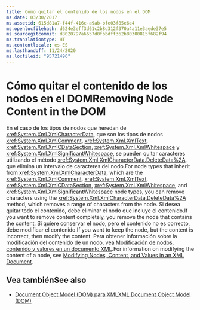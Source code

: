 ```yaml
---
title: Cómo quitar el contenido de los nodos en el DOM
ms.date: 03/30/2017
ms.assetid: 615d81a7-f44f-416c-a9ab-bfe03f85e6e4
ms.openlocfilehash: d624e3eff3d61c2b8d312f370a4a11e3aede37e5
ms.sourcegitcommit: d8020797a6657d0fbbdff362b80300815f682f94
ms.translationtype: HT
ms.contentlocale: es-ES
ms.lasthandoff: 11/24/2020
ms.locfileid: "95721496"
---
```

# <a name="removing-node-content-in-the-dom"></a><span data-ttu-id="6b74f-102">Cómo quitar el contenido de los nodos en el DOM</span><span class="sxs-lookup"><span data-stu-id="6b74f-102">Removing Node Content in the DOM</span></span>

<span data-ttu-id="6b74f-103">En el caso de los tipos de nodos que heredan de <xref:System.Xml.XmlCharacterData>, que son los tipos de nodos <xref:System.Xml.XmlComment>, <xref:System.Xml.XmlText>, <xref:System.Xml.XmlCDataSection>, <xref:System.Xml.XmlWhitespace> y <xref:System.Xml.XmlSignificantWhitespace>, se pueden quitar caracteres utilizando el método <xref:System.Xml.XmlCharacterData.DeleteData%2A>, que elimina un intervalo de caracteres del nodo.</span><span class="sxs-lookup"><span data-stu-id="6b74f-103">For node types that inherit from <xref:System.Xml.XmlCharacterData>, which are the <xref:System.Xml.XmlComment>, <xref:System.Xml.XmlText>, <xref:System.Xml.XmlCDataSection>, <xref:System.Xml.XmlWhitespace>, and <xref:System.Xml.XmlSignificantWhitespace> node types, you can remove characters using the <xref:System.Xml.XmlCharacterData.DeleteData%2A> method, which removes a range of characters from the node.</span></span> <span data-ttu-id="6b74f-104">Si desea quitar todo el contenido, debe eliminar el nodo que incluye el contenido.</span><span class="sxs-lookup"><span data-stu-id="6b74f-104">If you want to remove content completely, you remove the node that contains the content.</span></span> <span data-ttu-id="6b74f-105">Si quiere conservar el nodo, pero el contenido no es correcto, debe modificar el contenido.</span><span class="sxs-lookup"><span data-stu-id="6b74f-105">If you want to keep the node, but the content is incorrect, then modify the content.</span></span> <span data-ttu-id="6b74f-106">Para obtener información sobre la modificación del contenido de un nodo, vea [Modificación de nodos, contenido y valores en un documento XML](modifying-nodes-content-and-values-in-an-xml-document.md).</span><span class="sxs-lookup"><span data-stu-id="6b74f-106">For information on modifying the content of a node, see [Modifying Nodes, Content, and Values in an XML Document](modifying-nodes-content-and-values-in-an-xml-document.md).</span></span>  
  
## <a name="see-also"></a><span data-ttu-id="6b74f-107">Vea también</span><span class="sxs-lookup"><span data-stu-id="6b74f-107">See also</span></span>

- [<span data-ttu-id="6b74f-108">Document Object Model (DOM) para XML</span><span class="sxs-lookup"><span data-stu-id="6b74f-108">XML Document Object Model (DOM)</span></span>](xml-document-object-model-dom.md)

